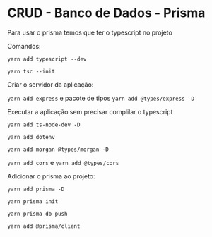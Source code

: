 # CRUD - Banco de Dados - Prisma

Para usar o prisma temos que ter o typescript no projeto

Comandos:

`yarn add typescript --dev`

`yarn tsc --init`

Criar o servidor da aplicação:

`yarn add express`
e pacote de tipos
`yarn add @types/express -D`

Executar a aplicação sem precisar complilar o typescript

`yarn add ts-node-dev -D`

`yarn add dotenv`

`yarn add morgan @types/morgan -D`

`yarn add cors` e `yarn add @types/cors`

Adicionar o prisma ao projeto:

`yarn add prisma -D`

`yarn prisma init`

`yarn prisma db push`

`yarn add @prisma/client`
